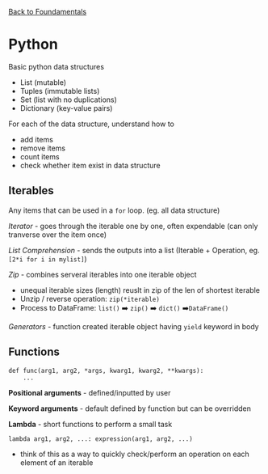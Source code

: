 <a href="./README.md">Back to Foundamentals</a>

# Python
Basic python data structures
* List (mutable)
* Tuples (immutable lists)
* Set (list with no duplications)
* Dictionary (key-value pairs)

For each of the data structure, understand how to 
* add items
* remove items
* count items
* check whether item exist in data structure

## Iterables
Any items that can be used in a `for` loop. (eg. all data structure)

*Iterator* - goes through the iterable one by one, often expendable (can only tranverse over the item once)

*List Comprehension* - sends the outputs into a list (Iterable + Operation, eg. `[2*i for i in mylist]`)

*Zip* - combines serveral iterables into one iterable object
* unequal iterable sizes (length) reuslt in zip of the len of shortest iterable
* Unzip / reverse operation: `zip(*iterable)`
* Process to DataFrame: `list()` :arrow_right: `zip()` :arrow_right: `dict()` :arrow_right:`DataFrame()`

*Generators* - function created iterable object having `yield` keyword in body

## Functions
```
def func(arg1, arg2, *args, kwarg1, kwarg2, **kwargs):
    ...
```
**Positional arguments** - defined/inputted by user 

**Keyword arguments** - default defined by function but can be overridden

**Lambda** - short functions to perform a small task
```
lambda arg1, arg2, ...: expression(arg1, arg2, ...)
```
* think of this as a way to quickly check/perform an operation on each element of an iterable